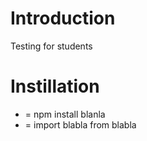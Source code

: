 # Introduction
Testing for students

# Instillation
+ = npm install blanla
+ = import blabla from blabla